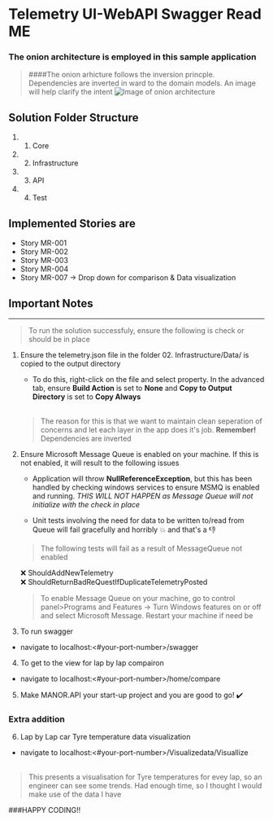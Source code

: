# Telemetry UI-WebAPI Swagger Read ME

### The onion architecture is employed in this sample application
> ####The onion arhicture follows the inversion princple. Dependencies are inverted in ward to the domain models. An image will help clarify the intent
![Image of onion architecture](https://sbrakl.files.wordpress.com/2014/11/111814_1006_onionarchit6.png?w=625)

Solution Folder Structure
---
1. 01. Core
2. 02. Infrastructure
3. 03. API
4. 04. Test

Implemented Stories are
---
+ Story MR-001
+ Story MR-002
+ Story MR-003
+ Story MR-004
+ Story MR-007 -> Drop down for comparison & Data visualization

## Important Notes
---
> To run the solution successfuly, ensure the following is check or should be in place

1. Ensure the telemetry.json file in the folder 02. Infrastructure/Data/ is copied to the output directory
    +  To do this, right-click on the file and select property. In the advanced tab, ensure **Build Action** is set to **None** and **Copy        to Output Directory** is set to **Copy Always** <br/><br/>

    > The reason for this is that we want to maintain clean seperation of concerns and let each layer in the app does it's job.          **Remember!** Dependencies are inverted
    
2. Ensure Microsoft Message Queue is enabled on your machine. If this is not enabled, it will result to the following issues
   + Application will throw **NullReferenceException**, but this has been handled by checking windows services to ensure MSMQ is enabled        and running. _THIS WILL NOT HAPPEN as Message Queue will not initialize with the check in place_
   
   + Unit tests involving the need for data to be written to/read from Queue will fail gracefully and horribly :boom: and that's a :thumbsdown:
   
   > The following tests will fail as a result of MessageQueue not enabled
   
    :x: ShouldAddNewTelemetry <br/>
    :x:  ShouldReturnBadReQuestIfDuplicateTelemetryPosted
    
    > To enable Message Queue on your machine, go to control panel>Programs and Features -> Turn Windows features on or off and select Microsoft Message. Restart your machine if need be
   
3. To run swagger
 + navigate to localhost:<#your-port-number>/swagger
 
 
4. To get to the view for lap by lap compairon
  + navigate to localhost:<#your-port-number>/home/compare
  
5. Make MANOR.API your start-up project and you are good to go! :heavy_check_mark:

### Extra addition

6. Lap by Lap car Tyre temperature data visualization

  + navigate to localhost:<#your-port-number>/Visualizedata/Visuallize <br/><br/>
   
   >This presents a visualisation for Tyre temperatures for evey lap, so an engineer can see some trends. Had enough time, so I thought I would make use of the data I have

###HAPPY CODING!!


